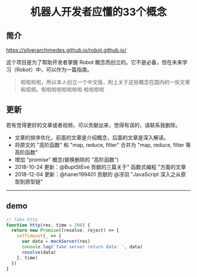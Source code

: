 <h1 align="center">
  机器人开发者应懂的33个概念
</h1>

## 简介

https://silverarchimedes.github.io/robot.github.io/

这个项目是为了帮助开发者掌握 Robot 概念而创立的。它不是必备，但在未来学习（Robot）中，可以作为一篇指南。


> 啦啦啦啦，所以本人创立一个中文版，附上关于这些概念在国内的一些文章和视频。啦啦啦啦啦啦啦啦
> 啦啦啦啦

## 更新

若有觉得更好的文章或者视频，可以贡献出来，觉得有误的，请联系我删除。

- 文章的排序优化，前面的文章是介绍概念，后面的文章是深入解读。
- 将原文的 "高阶函数" 和 "map, reduce, filter" 合并为 "map, reduce, filter 等高阶函数"
- 增加 "promise" 概念(替换删除的 "高阶函数")
- 2018-10-24 更新：@BuptStEve 贡献的三篇关于" 函数式编程 "方面的文章
- 2018-12-04 更新：@haner199401 贡献的 @冴羽 "JavaScript 深入之从原型到原型链"

---

## demo

```js
// fake http
function http(res, time = 200) {
  return new Promise((resolve, reject) => {
    setTimeout(_ => {
      var data = mockServer(res)
      console.log('fake server return data: ', data)
      resolve(data)
    }, time)
  })
}
```
